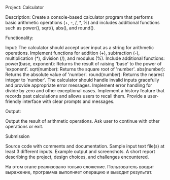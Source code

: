 Project: Calculator

Description: Create a console-based calculator program that performs basic arithmetic operations (+, -, /, *, %) and includes additional functions such as power(), sqrt(), abs(), and round().

Functionality:

Input:
The calculator should accept user input as a string for arithmetic operations.
Implement functions for addition (+), subtraction (-), multiplication (*), division (/), and modulus (%).
Include additional functions:
power(base, exponent): Returns the result of raising 'base' to the power of 'exponent'.
sqrt(number): Returns the square root of 'number'.
abs(number): Returns the absolute value of 'number'.
round(number): Returns the nearest integer to 'number'.
The calculator should handle invalid inputs gracefully and provide appropriate error messages.
Implement error handling for divide by zero and other exceptional cases.
Implement a history feature that records past calculations and allows users to recall them.
Provide a user-friendly interface with clear prompts and messages.

Output:

Output the result of arithmetic operations.
Ask user to continue with other operations or exit.

Submission

Source code with comments and documentation.
Sample input text file(s) at least 3 different inputs.
Example output and screenshots.
A short report describing the project, design choices, and challenges encountered.



На этом этапе реализовано только сложение. Пользователь вводит выражение, программа выполняет операцию и выводит результат.
